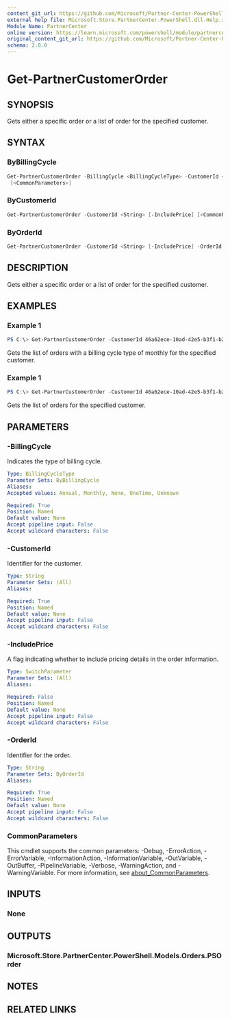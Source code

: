 ```yaml
---
content_git_url: https://github.com/Microsoft/Partner-Center-PowerShell/blob/master/docs/help/Get-PartnerCustomerOrder.md
external help file: Microsoft.Store.PartnerCenter.PowerShell.dll-Help.xml
Module Name: PartnerCenter
online version: https://learn.microsoft.com/powershell/module/partnercenter/Get-PartnerCustomerOrder
original_content_git_url: https://github.com/Microsoft/Partner-Center-PowerShell/blob/master/docs/help/Get-PartnerCustomerOrder.md
schema: 2.0.0
---
```


# Get-PartnerCustomerOrder

## SYNOPSIS
Gets either a specific order or a list of order for the specified customer.

## SYNTAX

### ByBillingCycle
```powershell
Get-PartnerCustomerOrder -BillingCycle <BillingCycleType> -CustomerId <String> [-IncludePrice]
 [<CommonParameters>]
```

### ByCustomerId
```powershell
Get-PartnerCustomerOrder -CustomerId <String> [-IncludePrice] [<CommonParameters>]
```

### ByOrderId
```powershell
Get-PartnerCustomerOrder -CustomerId <String> [-IncludePrice] -OrderId <String> [<CommonParameters>]
```

## DESCRIPTION
Gets either a specific order or a list of order for the specified customer.

## EXAMPLES

### Example 1
```powershell
PS C:\> Get-PartnerCustomerOrder -CustomerId 46a62ece-10ad-42e5-b3f1-b2ed53e6fc08 -BillingCycle Monthly
```

Gets the list of orders with a billing cycle type of monthly for the specified customer.

### Example 1
```powershell
PS C:\> Get-PartnerCustomerOrder -CustomerId 46a62ece-10ad-42e5-b3f1-b2ed53e6fc08
```

Gets the list of orders for the specified customer.

## PARAMETERS

### -BillingCycle
Indicates the type of billing cycle.

```yaml
Type: BillingCycleType
Parameter Sets: ByBillingCycle
Aliases:
Accepted values: Annual, Monthly, None, OneTime, Unknown

Required: True
Position: Named
Default value: None
Accept pipeline input: False
Accept wildcard characters: False
```

### -CustomerId
Identifier for the customer.

```yaml
Type: String
Parameter Sets: (All)
Aliases:

Required: True
Position: Named
Default value: None
Accept pipeline input: False
Accept wildcard characters: False
```

### -IncludePrice
A flag indicating whether to include pricing details in the order information.

```yaml
Type: SwitchParameter
Parameter Sets: (All)
Aliases:

Required: False
Position: Named
Default value: None
Accept pipeline input: False
Accept wildcard characters: False
```

### -OrderId
Identifier for the order.

```yaml
Type: String
Parameter Sets: ByOrderId
Aliases:

Required: True
Position: Named
Default value: None
Accept pipeline input: False
Accept wildcard characters: False
```

### CommonParameters
This cmdlet supports the common parameters: -Debug, -ErrorAction, -ErrorVariable, -InformationAction, -InformationVariable, -OutVariable, -OutBuffer, -PipelineVariable, -Verbose, -WarningAction, and -WarningVariable. For more information, see [about_CommonParameters](http://go.microsoft.com/fwlink/?LinkID=113216).

## INPUTS

### None

## OUTPUTS

### Microsoft.Store.PartnerCenter.PowerShell.Models.Orders.PSOrder

## NOTES

## RELATED LINKS
